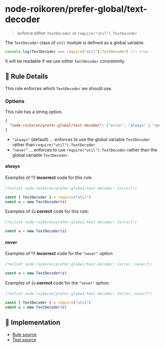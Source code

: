 # node-roikoren/prefer-global/text-decoder
> enforce either `TextDecoder` or `require("util").TextDecoder`

The `TextDecoder` class of `util` module is defined as a global variable.

```js
console.log(TextDecoder === require("util").TextDecoder) //→ true
```

It will be readable if we use either `TextDecoder` consistently.

## 📖 Rule Details

This rule enforces which `TextDecoder` we should use.

### Options

This rule has a string option.

```json
{
  "node-roikoren/prefer-global/text-decoder": ["error", "always" | "never"]
}
```

- `"always"` (default) ... enforces to use the global variable `TextDecoder` rather than `require("util").TextDecoder`.
- `"never"` ... enforces to use `require("util").TextDecoder` rather than the global variable `TextDecoder`.

#### always

Examples of :-1: **incorrect** code for this rule:

```js
/*eslint node-roikoren/prefer-global/text-decoder: [error]*/

const { TextDecoder } = require("util")
const u = new TextDecoder(s)
```

Examples of :+1: **correct** code for this rule:

```js
/*eslint node-roikoren/prefer-global/text-decoder: [error]*/

const u = new TextDecoder(s)
```

#### never

Examples of :-1: **incorrect** code for the `"never"` option:

```js
/*eslint node-roikoren/prefer-global/text-decoder: [error, never]*/

const u = new TextDecoder(s)
```

Examples of :+1: **correct** code for the `"never"` option:

```js
/*eslint node-roikoren/prefer-global/text-decoder: [error, never]*/

const { TextDecoder } = require("util")
const u = new TextDecoder(s)
```

## 🔎 Implementation

- [Rule source](https://github.com/roikoren755/eslint-plugin-node/blob/v1.0.0/src/rules/prefer-global/text-decoder.ts)
- [Test source](https://github.com/roikoren755/eslint-plugin-node/blob/v1.0.0/tests/src/rules/prefer-global/text-decoder.ts)
